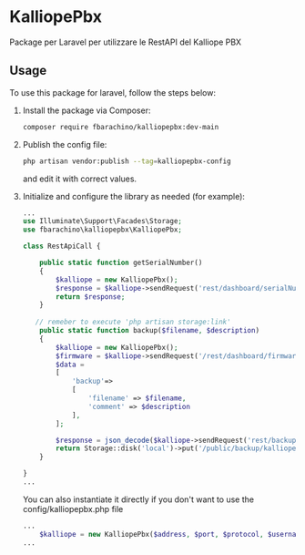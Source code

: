 # KalliopePbx
Package per Laravel per utilizzare le RestAPI del Kalliope PBX

## Usage

To use this package for laravel, follow the steps below:

1. Install the package via Composer:
    ```bash
    composer require fbarachino/kalliopepbx:dev-main
    ```

2. Publish the config file:
    ```bash
    php artisan vendor:publish --tag=kalliopepbx-config
    ```
    and edit it with correct values.

3. Initialize and configure the library as needed (for example):
    ```php
    ...
    use Illuminate\Support\Facades\Storage;
    use fbarachino\kalliopepbx\KalliopePbx;
    
    class RestApiCall {

        public static function getSerialNumber()
        {
            $kalliope = new KalliopePbx();
            $response = $kalliope->sendRequest('rest/dashboard/serialNumber','GET');
            return $response;
        }
       
       // remeber to execute 'php artisan storage:link'
        public static function backup($filename, $description)
        {
            $kalliope = new KalliopePbx();
            $firmware = $kalliope->sendRequest('/rest/dashboard/firmwareVersion','GET');
            $data = 
            [
                'backup'=>
                [
                    'filename' => $filename,
                    'comment' => $description
                ],
            ];

            $response = json_decode($kalliope->sendRequest('rest/backup/create/'.$firmware,'POST',$data);
            return Storage::disk('local')->put('/public/backup/kalliope/'.$backupName.'.bak', $response);         
        } 

    }
    ...
    ```
    You can also instantiate it directly if you don't want to use the config/kalliopepbx.php file
     ```php
    ...
         $kalliope = new KalliopePbx($address, $port, $protocol, $username, $password);
     ...
    ``` 
    
